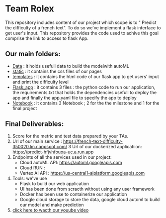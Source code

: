 # Team Rolex

This repository includes content of our project which scope is to  " Predict the difficulty of a french text".
To do so we've implement a flask interface to get user's input. This repository  provides the code used to achive this goal comprise the link to access to flask App.

## Our main folders:

* [Data](https://github.com/Rolex-Github/Team_Rolex_BigScale/tree/main/Data) : it holds usefull data to build the modelwith autoML
* [static](https://github.com/Rolex-Github/Team_Rolex_BigScale/tree/main/static)  : it contains the css files of our pages
* [templates](https://github.com/Rolex-Github/Team_Rolex_BigScale/tree/main/templates) : it contains the html code of our flask app  to get users' input and print the difficulty level 
* [Flask_app](https://github.com/Rolex-Github/Team_Rolex_BigScale/tree/main/Flask_app)  : it contains 3 files : the python code to run our application, the requirements.txt that holds the dependencies usefull to deploy the app and finally the app.yaml file to specify the app to deploy
* [Notebook](https://github.com/Rolex-Github/Team_Rolex_BigScale/tree/main/Notebook) : it contains 3 Notebook ; 2 for the the milestone and 1 for the final project

## Final Deliverables:

1. Score for the metric and test data prepared by your TAs.
2. Url of our main service : https://french-text-difficulty-350020.lm.r.appspot.com/
3  Url of our dockerized applicatiion: https://predict-hfjvhfouoa-uc.a.run.app
4.  Endpoints of all the services used in our project:
     *  Cloud autoML API:  https://automl.googleapis.com 
     *  Cloud RUN :
     *  Vertex AI API : https://us-central1-aiplatform.googleapis.com
5.  Tools: we've use 
     * Flask to build our web application
     * UI has been done from scracth without using any user framework
     * Docker has been use to containerize our application
     * Google cloud storage to store the data, google cloud automl to build our model and make prediction
6.  [click here to wacth our youube video](https://www.youtube.com/watch?v=jZB6OaHvPEQ)




